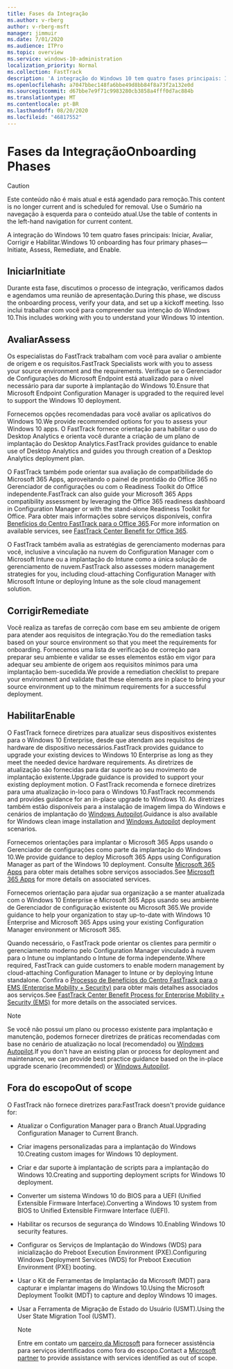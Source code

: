 ```yaml
---
title: Fases da Integração
ms.author: v-rberg
author: v-rberg-msft
manager: jimmuir
ms.date: 7/01/2020
ms.audience: ITPro
ms.topic: overview
ms.service: windows-10-administration
localization_priority: Normal
ms.collection: FastTrack
description: 'A integração do Windows 10 tem quatro fases principais: Iniciar, Avaliar, Corrigir e Habilitar.'
ms.openlocfilehash: a7047bbec148fa6bbe49d8bb84f8a73f2a132e0d
ms.sourcegitcommit: d67bbe7e9f71c9983280cb3858a4fff0d7ac884b
ms.translationtype: MT
ms.contentlocale: pt-BR
ms.lasthandoff: 08/20/2020
ms.locfileid: "46817552"
---
```

# <a name="onboarding-phases"></a><span data-ttu-id="1b99a-103">Fases da Integração</span><span class="sxs-lookup"><span data-stu-id="1b99a-103">Onboarding Phases</span></span>

> [!CAUTION]
> <span data-ttu-id="1b99a-104">Este conteúdo não é mais atual e está agendado para remoção.</span><span class="sxs-lookup"><span data-stu-id="1b99a-104">This content is no longer current and is scheduled for removal.</span></span> <span data-ttu-id="1b99a-105">Use o Sumário na navegação à esquerda para o conteúdo atual.</span><span class="sxs-lookup"><span data-stu-id="1b99a-105">Use the table of contents in the left-hand navigation for current content.</span></span>

<span data-ttu-id="1b99a-106">A integração do Windows 10 tem quatro fases principais: Iniciar, Avaliar, Corrigir e Habilitar.</span><span class="sxs-lookup"><span data-stu-id="1b99a-106">Windows 10 onboarding has four primary phases—Initiate, Assess, Remediate, and Enable.</span></span>

## <a name="initiate"></a><span data-ttu-id="1b99a-107">Iniciar</span><span class="sxs-lookup"><span data-stu-id="1b99a-107">Initiate</span></span>

<span data-ttu-id="1b99a-108">Durante esta fase, discutimos o processo de integração, verificamos dados e agendamos uma reunião de apresentação.</span><span class="sxs-lookup"><span data-stu-id="1b99a-108">During this phase, we discuss the onboarding process, verify your data, and set up a kickoff meeting.</span></span> <span data-ttu-id="1b99a-109">Isso inclui trabalhar com você para compreender sua intenção do Windows 10.</span><span class="sxs-lookup"><span data-stu-id="1b99a-109">This includes working with you to understand your Windows 10 intention.</span></span>

## <a name="assess"></a><span data-ttu-id="1b99a-110">Avaliar</span><span class="sxs-lookup"><span data-stu-id="1b99a-110">Assess</span></span>

<span data-ttu-id="1b99a-111">Os especialistas do FastTrack trabalham com você para avaliar o ambiente de origem e os requisitos.</span><span class="sxs-lookup"><span data-stu-id="1b99a-111">FastTrack Specialists work with you to assess your source environment and the requirements.</span></span> <span data-ttu-id="1b99a-112">Verifique se o Gerenciador de Configurações do Microsoft Endpoint está atualizado para o nível necessário para dar suporte à implantação do Windows 10.</span><span class="sxs-lookup"><span data-stu-id="1b99a-112">Ensure that Microsoft Endpoint Configuration Manager is upgraded to the required level to support the Windows 10 deployment.</span></span> 

<span data-ttu-id="1b99a-113">Fornecemos opções recomendadas para você avaliar os aplicativos do Windows 10.</span><span class="sxs-lookup"><span data-stu-id="1b99a-113">We provide recommended options for you to assess your Windows 10 apps.</span></span> <span data-ttu-id="1b99a-114">O FastTrack fornece orientação para habilitar o uso do Desktop Analytics e orienta você durante a criação de um plano de implantação do Desktop Analytics.</span><span class="sxs-lookup"><span data-stu-id="1b99a-114">FastTrack provides guidance to enable use of Desktop Analytics and guides you through creation of a Desktop Analytics deployment plan.</span></span>

<span data-ttu-id="1b99a-115">O FastTrack também pode orientar sua avaliação de compatibilidade do Microsoft 365 Apps, aproveitando o painel de prontidão do Office 365 no Gerenciador de configurações ou com o Readiness Toolkit do Office independente.</span><span class="sxs-lookup"><span data-stu-id="1b99a-115">FastTrack can also guide your Microsoft 365 Apps compatibility assessment by leveraging the Office 365 readiness dashboard in Configuration Manager or with the stand-alone Readiness Toolkit for Office.</span></span> <span data-ttu-id="1b99a-116">Para obter mais informações sobre serviços disponíveis, confira [Benefícios do Centro FastTrack para o Office 365](O365-fasttrack-benefit-for-office-365.md).</span><span class="sxs-lookup"><span data-stu-id="1b99a-116">For more information on available services, see [FastTrack Center Benefit for Office 365](O365-fasttrack-benefit-for-office-365.md).</span></span> 

<span data-ttu-id="1b99a-117">O FastTrack também avalia as estratégias de gerenciamento modernas para você, inclusive a vinculação na nuvem do Configuration Manager com o Microsoft Intune ou a implantação do Intune como a única solução de gerenciamento de nuvem.</span><span class="sxs-lookup"><span data-stu-id="1b99a-117">FastTrack also assesses modern management strategies for you, including cloud-attaching Configuration Manager with Microsoft Intune or deploying Intune as the sole cloud management solution.</span></span>

## <a name="remediate"></a><span data-ttu-id="1b99a-118">Corrigir</span><span class="sxs-lookup"><span data-stu-id="1b99a-118">Remediate</span></span>

<span data-ttu-id="1b99a-119">Você realiza as tarefas de correção com base em seu ambiente de origem para atender aos requisitos de integração.</span><span class="sxs-lookup"><span data-stu-id="1b99a-119">You do the remediation tasks based on your source environment so that you meet the requirements for onboarding.</span></span> <span data-ttu-id="1b99a-120">Fornecemos uma lista de verificação de correção para preparar seu ambiente e validar se esses elementos estão em vigor para adequar seu ambiente de origem aos requisitos mínimos para uma implantação bem-sucedida.</span><span class="sxs-lookup"><span data-stu-id="1b99a-120">We provide a remediation checklist to prepare your environment and validate that these elements are in place to bring your source environment up to the minimum requirements for a successful deployment.</span></span> 

## <a name="enable"></a><span data-ttu-id="1b99a-121">Habilitar</span><span class="sxs-lookup"><span data-stu-id="1b99a-121">Enable</span></span>

<span data-ttu-id="1b99a-122">O FastTrack fornece diretrizes para atualizar seus dispositivos existentes para o Windows 10 Enterprise, desde que atendam aos requisitos de hardware de dispositivo necessários.</span><span class="sxs-lookup"><span data-stu-id="1b99a-122">FastTrack provides guidance to upgrade your existing devices to Windows 10 Enterprise as long as they meet the needed device hardware requirements.</span></span> <span data-ttu-id="1b99a-123">As diretrizes de atualização são fornecidas para dar suporte ao seu movimento de implantação existente.</span><span class="sxs-lookup"><span data-stu-id="1b99a-123">Upgrade guidance is provided to support your existing deployment motion.</span></span> <span data-ttu-id="1b99a-124">O FastTrack recomenda e fornece diretrizes para uma atualização in-loco para o Windows 10.</span><span class="sxs-lookup"><span data-stu-id="1b99a-124">FastTrack recommends and provides guidance for an in-place upgrade to Windows 10.</span></span> <span data-ttu-id="1b99a-125">As diretrizes também estão disponíveis para a instalação de imagem limpa do Windows e cenários de implantação do [Windows Autopilot](EMS-onboarding-phases.md#windows-autopilot).</span><span class="sxs-lookup"><span data-stu-id="1b99a-125">Guidance is also available for Windows clean image installation and [Windows Autopilot](EMS-onboarding-phases.md#windows-autopilot) deployment scenarios.</span></span> 

<span data-ttu-id="1b99a-126">Fornecemos orientações para implantar o Microsoft 365 Apps usando o Gerenciador de configurações como parte da implantação do Windows 10.</span><span class="sxs-lookup"><span data-stu-id="1b99a-126">We provide guidance to deploy Microsoft 365 Apps using Configuration Manager as part of the Windows 10 deployment.</span></span> <span data-ttu-id="1b99a-127">Consulte [Microsoft 365 Apps](O365-onboarding-and-migration.md#microsoft-365-apps) para obter mais detalhes sobre serviços associados.</span><span class="sxs-lookup"><span data-stu-id="1b99a-127">See [Microsoft 365 Apps](O365-onboarding-and-migration.md#microsoft-365-apps) for more details on associated services.</span></span>

<span data-ttu-id="1b99a-128">Fornecemos orientação para ajudar sua organização a se manter atualizada com o Windows 10 Enterprise e Microsoft 365 Apps usando seu ambiente de Gerenciador de configuração existente ou Microsoft 365.</span><span class="sxs-lookup"><span data-stu-id="1b99a-128">We provide guidance to help your organization to stay up-to-date with Windows 10 Enterprise and Microsoft 365 Apps using your existing Configuration Manager environment or Microsoft 365.</span></span>

<span data-ttu-id="1b99a-129">Quando necessário, o FastTrack pode orientar os clientes para permitir o gerenciamento moderno pelo Configuration Manager vinculado à nuvem para o Intune ou implantando o Intune de forma independente.</span><span class="sxs-lookup"><span data-stu-id="1b99a-129">Where required, FastTrack can guide customers to enable modern management by cloud-attaching Configuration Manager to Intune or by deploying Intune standalone.</span></span> <span data-ttu-id="1b99a-130">Confira o [Processo de Benefícios do Centro FastTrack para o EMS (Enterprise Mobility + Security)](EMS-fasttrack-process.md) para obter mais detalhes associados aos serviços.</span><span class="sxs-lookup"><span data-stu-id="1b99a-130">See [FastTrack Center Benefit Process for Enterprise Mobility + Security (EMS)](EMS-fasttrack-process.md) for more details on the associated services.</span></span>

> [!NOTE]
> <span data-ttu-id="1b99a-131">Se você não possui um plano ou processo existente para implantação e manutenção, podemos fornecer diretrizes de práticas recomendadas com base no cenário de atualização no local (recomendado) ou [Windows Autopilot](EMS-onboarding-phases.md#windows-autopilot).</span><span class="sxs-lookup"><span data-stu-id="1b99a-131">If you don't have an existing plan or process for deployment and maintenance, we can provide best practice guidance based on the in-place upgrade scenario (recommended) or [Windows Autopilot](EMS-onboarding-phases.md#windows-autopilot).</span></span>

## <a name="out-of-scope"></a><span data-ttu-id="1b99a-132">Fora do escopo</span><span class="sxs-lookup"><span data-stu-id="1b99a-132">Out of scope</span></span>

<span data-ttu-id="1b99a-133">O FastTrack não fornece diretrizes para:</span><span class="sxs-lookup"><span data-stu-id="1b99a-133">FastTrack doesn't provide guidance for:</span></span>

- <span data-ttu-id="1b99a-134">Atualizar o Configuration Manager para o Branch Atual.</span><span class="sxs-lookup"><span data-stu-id="1b99a-134">Upgrading Configuration Manager to Current Branch.</span></span>
- <span data-ttu-id="1b99a-135">Criar imagens personalizadas para a implantação do Windows 10.</span><span class="sxs-lookup"><span data-stu-id="1b99a-135">Creating custom images for Windows 10 deployment.</span></span>
- <span data-ttu-id="1b99a-136">Criar e dar suporte à implantação de scripts para a implantação do Windows 10.</span><span class="sxs-lookup"><span data-stu-id="1b99a-136">Creating and supporting deployment scripts for Windows 10 deployment.</span></span>
- <span data-ttu-id="1b99a-137">Converter um sistema Windows 10 do BIOS para a UEFI (Unified Extensible Firmware Interface).</span><span class="sxs-lookup"><span data-stu-id="1b99a-137">Converting a Windows 10 system from BIOS to Unified Extensible Firmware Interface (UEFI).</span></span>
- <span data-ttu-id="1b99a-138">Habilitar os recursos de segurança do Windows 10.</span><span class="sxs-lookup"><span data-stu-id="1b99a-138">Enabling Windows 10 security features.</span></span> 
- <span data-ttu-id="1b99a-139">Configurar os Serviços de Implantação do Windows (WDS) para inicialização do Preboot Execution Environment (PXE).</span><span class="sxs-lookup"><span data-stu-id="1b99a-139">Configuring Windows Deployment Services (WDS) for Preboot Execution Environment (PXE) booting.</span></span>
- <span data-ttu-id="1b99a-140">Usar o Kit de Ferramentas de Implantação da Microsoft (MDT) para capturar e implantar imagens do Windows 10.</span><span class="sxs-lookup"><span data-stu-id="1b99a-140">Using the Microsoft Deployment Toolkit (MDT) to capture and deploy Windows 10 images.</span></span>
- <span data-ttu-id="1b99a-141">Usar a Ferramenta de Migração de Estado do Usuário (USMT).</span><span class="sxs-lookup"><span data-stu-id="1b99a-141">Using the User State Migration Tool (USMT).</span></span>

  > [!NOTE]
  > <span data-ttu-id="1b99a-142">Entre em contato um [parceiro da Microsoft](https://go.microsoft.com/fwlink/?linkid=2080150) para fornecer assistência para serviços identificados como fora do escopo.</span><span class="sxs-lookup"><span data-stu-id="1b99a-142">Contact a [Microsoft partner](https://go.microsoft.com/fwlink/?linkid=2080150) to provide assistance with services identified as out of scope.</span></span>

 